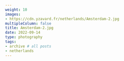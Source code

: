 ```yaml
---
weight: 10
images:
- https://cdn.yzavard.fr/netherlands/Amsterdam-2.jpg
multipleColumn: false
title: Amsterdam-2.jpg
date: 2022-09-14
type: photography
tags:
- archive # all posts
- netherlands
---
```

